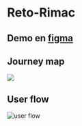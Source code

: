 # Reto-Rimac

## Demo en [figma](https://www.figma.com/proto/TT7ETbj6vVdlEVOEB4UgcXDJ/R%C3%ADmac-mobile?node-id=0%3A1&scaling=scale-down)

## Journey map
![](https://fotos.subefotos.com/b7073006ef79dcc4a65b05a70e538ebbo.jpg)

## User flow
![user flow](https://fotos.subefotos.com/a54a688604c4622846c46f37d6b464f4o.jpg)
